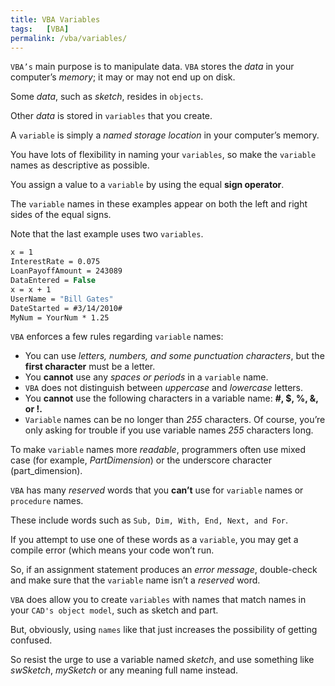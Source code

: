 ```yaml
---
title: VBA Variables
tags:   [VBA]
permalink: /vba/variables/
---
```


`VBA’s` main purpose is to manipulate data. `VBA` stores the *data* in your computer’s *memory*; it may or may not end up on disk. 

Some *data*, such as *sketch*, resides in `objects`. 

Other *data* is stored in `variables` that you create.

A `variable` is simply a *named storage location* in your computer’s memory. 

You have lots of flexibility in naming your `variables`, so make the `variable` names as descriptive as possible.

You assign a value to a `variable` by using the equal **sign operator**.

The `variable` names in these examples appear on both the left and right sides of the equal signs. 

Note that the last example uses two `variables`.

```vb
x = 1
InterestRate = 0.075
LoanPayoffAmount = 243089
DataEntered = False
x = x + 1
UserName = "Bill Gates"
DateStarted = #3/14/2010#
MyNum = YourNum * 1.25
```

`VBA` enforces a few rules regarding `variable` names:

* You can use *letters, numbers, and some punctuation characters*, but the **first character** must be a letter.
* You **cannot** use any *spaces or periods* in a `variable` name.
* `VBA` does not distinguish between *uppercase* and *lowercase* letters.
* You **cannot** use the following characters in a variable name: **#, $, %, &, or !.**
* `Variable` names can be no longer than *255* characters. Of course, you’re only asking for trouble if you use variable names *255* characters long.

To make `variable` names more *readable*, programmers often use mixed case (for example, *PartDimension*) or the underscore character (part_dimension).

`VBA` has many *reserved* words that you **can’t** use for `variable` names or `procedure` names. 

These include words such as `Sub, Dim, With, End, Next, and For`. 

If you attempt to use one of these words as a `variable`, you may get a compile error (which means your code won’t run. 

So, if an assignment statement produces an *error message*, double-check and make sure that the `variable` name isn’t a *reserved* word.

`VBA` does allow you to create `variables` with names that match names in your `CAD's object model`, such as sketch and part. 

But, obviously, using `names` like that just increases the possibility of getting confused. 

So resist the urge to use a variable named *sketch*, and use something like *swSketch*, *mySketch* or any meaning full name instead.

